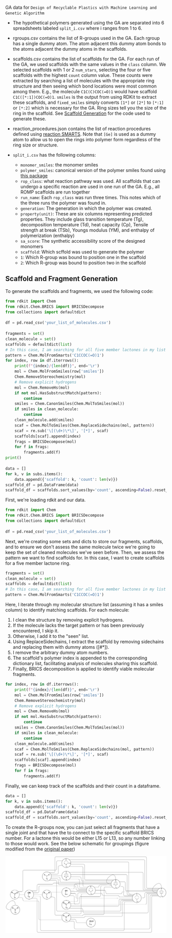 GA data for `Design of Recyclable Plastics with Machine Learning and Genetic Algorithm`

- The hypothetical polymers generated using the GA are separated into 6 spreadsheets labeled `split_i.csv` where i ranges from 1 to 6.

- rgroups.csv contains the list of R-groups used in the GA. Each rgroup has a single dummy atom. The atom adjacent this dummy atom bonds to the atoms adjacent the dummy atoms in the scaffolds.

- scaffolds.csv contains the list of scaffolds for the GA. For each run of the GA, we used scaffolds with the same values in the `class` column. We selected scaffolds with 1 or 2 `num_stars`,
selecting the four or five scaffolds with the highest `count` column value. These counts were extracted by searching a list of molecules with the appropriate ring structure and then seeing
which bond locations were most common among them. E.g., the molecule `C1C(C)COC(=O)1` would have scaffold `C1C([*:1])COC(=O)1`. `smiles` is the output from using RDKit to extract these scaffolds,
and `fixed_smiles` simply converts `[1*]` or `[2*]` to `[*:1]` or `[*:2]` which is necessary for the GA. Ring sizes tell you the size of the ring in the scaffold. See [Scaffold Generation](#scaffold-and-fragment-generation) for the code used to generate these.

- reaction_procedures.json contains the list of reaction procedures defined using [reaction SMARTS](https://www.daylight.com/dayhtml/doc/theory/theory.smarts.html). Note that `[Ge]` is used as a dummy atom to allow us to open the rings into polymer form regardless of the ring size or structure.

- `split_i.csv` has the following columns:
    - `monomer_smiles`: the monomer smiles
    - `polymer_smiles`: canonical version of the polymer smiles found using [this package](https://github.com/Ramprasad-Group/canonicalize_psmiles)
    - `rop_class`: what reaction pathway was used. All scaffolds that can undergo a specific reaction are used in one run of the GA. E.g., all ROMP scaffolds are run together
    - `run_name`: Each `rop_class` was run three times. This notes which of the three runs the polymer was found in.
    - `generation`: The generation in which the polymer was created.
    - `property(unit)`: These are six columns representing predicted properties. They include glass transition temperature (Tg), decomposition temperature (Td), heat capacity (Cp), Tensile strength at break (TSb), Youngs modulus (YM), and enthalpy of polymerization (enthalpy)
    - `sa_score`: The synthetic accessibility score of the designed monomers
    - `scaffold`: Which scffold was used to generate the polymer
    - `1`: Which R-group was bound to position one in the scaffold
    - `2`: Which R-group was bound to position two in the scaffold


## Scaffold and Fragment Generation

To generate the scaffolds and fragments, we used the following code:

```Python
from rdkit import Chem
from rdkit.Chem.BRICS import BRICSDecompose
from collections import defaultdict

df = pd.read_csv('your_list_of_molecules.csv')

fragments = set()
clean_molecule = set()
scaffolds = defaultdict(list)
# In this case, I am searching for all five member lactones in my list of molecules
pattern = Chem.MolFromSmarts('C1CCOC(=O)1')
for index, row in df.iterrows():
    print(f"{index}/{len(df)}", end='\r')
    mol = Chem.MolFromSmiles(row['smiles'])
    Chem.RemoveStereochemistry(mol)
    # Remove explicit hydrogens
    mol = Chem.RemoveHs(mol)
    if not mol.HasSubstructMatch(pattern):
        continue
    smiles = Chem.CanonSmiles(Chem.MolToSmiles(mol))
    if smiles in clean_molecule:
        continue
    clean_molecule.add(smiles)
    scaf = Chem.MolToSmiles(Chem.ReplaceSidechains(mol, pattern))
    scaf = re.sub('\[(\d+)\*\]', '[*]', scaf)
    scaffolds[scaf].append(index)
    frags = BRICSDecompose(mol)
    for f in frags:
        fragments.add(f)
print()

data = []
for k, v in subs.items():
    data.append({'scaffold': k, 'count': len(v)})
scaffold_df = pd.DataFrame(data)
scaffold_df = scaffolds.sort_values(by='count', ascending=False).reset_index(drop=True)
```

First, we're loading rdkit and our data. 

```Python
from rdkit import Chem
from rdkit.Chem.BRICS import BRICSDecompose
from collections import defaultdict

df = pd.read_csv('your_list_of_molecules.csv')
```

Next, we're creating some sets and dicts to store our fragments, scaffolds, and to ensure we don't assess the same molecule twice we're going to keep the set of cleaned molecules we've seen before. Then, we assess the pattern we want to find scaffolds for. In this case, I want to create scaffolds for a five member lactone ring.

```Python
fragments = set()
clean_molecule = set()
scaffolds = defaultdict(list)
# In this case, I am searching for all five member lactones in my list of molecules
pattern = Chem.MolFromSmarts('C1CCOC(=O)1')
```

Here, I iterate through my molecular structure list (assuming it has a smiles column) to identify matching scaffolds. For each molecule:

1. I clean the structure by removing explicit hydrogens.
2. If the molecule lacks the target pattern or has been previously encountered, I skip it.
3. Otherwise, I add it to the "seen" list.
4. Using ReplaceSidechains, I extract the scaffold by removing sidechains and replacing them with dummy atoms ([#*]).
5. I remove the arbitrary dummy atom numbers.
6. The scaffold's polymer index is appended to the corresponding dictionary list, facilitating analysis of molecules sharing this scaffold.
7. Finally, BRICS decomposition is applied to identify viable molecular fragments.
```Python
for index, row in df.iterrows():
    print(f"{index}/{len(df)}", end='\r')
    mol = Chem.MolFromSmiles(row['smiles'])
    Chem.RemoveStereochemistry(mol)
    # Remove explicit hydrogens
    mol = Chem.RemoveHs(mol)
    if not mol.HasSubstructMatch(pattern):
        continue
    smiles = Chem.CanonSmiles(Chem.MolToSmiles(mol))
    if smiles in clean_molecule:
        continue
    clean_molecule.add(smiles)
    scaf = Chem.MolToSmiles(Chem.ReplaceSidechains(mol, pattern))
    scaf = re.sub('\[(\d+)\*\]', '[*]', scaf)
    scaffolds[scaf].append(index)
    frags = BRICSDecompose(mol)
    for f in frags:
        fragments.add(f)
```

Finally, we can keep track of the scaffolds and their count in a dataframe.
```Python
data = []
for k, v in subs.items():
    data.append({'scaffold': k, 'count': len(v)})
scaffold_df = pd.DataFrame(data)
scaffold_df = scaffolds.sort_values(by='count', ascending=False).reset_index(drop=True)
```

To create the R-groups now, you can just select all fragments that have a single joint and that have the to connect to the specific scaffold BRICS number. For a lactone this would be either L15 or L13, so any number linking to those would work. See the below schematic for groupings (figure modified from the [original paper](https://chemistry-europe.onlinelibrary.wiley.com/doi/10.1002/cmdc.200800178))

![BRICS Schematic](brics_schematic.png)